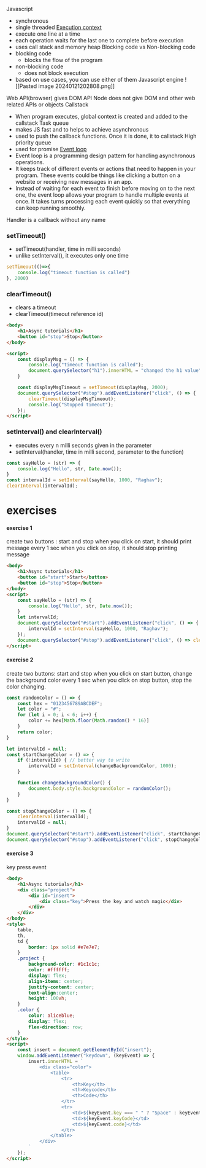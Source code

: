 Javascript
- synchronous
- single threaded
[Execution context](obsidian://open?vault=Documents&file=Obsidian%20Vault%2F1%20Personal%2Ftechnical%2Fcourses%2FFrontend%2Fjavascript%2F9.%20call%20stack%20and%20code%20execution)
- execute one line at a time
- each operation waits for the last one to complete before execution
- uses call stack and memory heap
Blocking code vs Non-blocking code
- blocking code
	- blocks the flow of the program
- non-blocking code
	- does not block execution
- based on use cases, you can use either of them
Javascript engine
	![[Pasted image 20240121202808.png]]

Web API(browser) gives DOM API
Node does not give DOM and other web related APIs or objects
Callstack
- When program executes, global context is created and added to the callstack
Task queue
- makes JS fast and to helps to achieve asynchronous
- used to push the callback functions. Once it is done, it to callstack
High priority queue
- used for promise
[Event loop](https://www.wikiwand.com/en/Event_loop)
- Event loop is a programming design pattern for handling asynchronous operations.
- It keeps track of different events or actions that need to happen in your program. These events could be things like clicking a button on a website or receiving new messages in an app.
- Instead of waiting for each event to finish before moving on to the next one, the event loop allows your program to handle multiple events at once. It takes turns processing each event quickly so that everything can keep running smoothly.


Handler is a callback without any name

### setTimeout()
- setTimeout(handler, time in milli seconds)
- unlike setInterval(), it executes only one time
```javascript
setTimeout(()=>{
	console.log("timeout function is called")
}, 2000)
```

### clearTimeout()
- clears a timeout
- clearTimeout(timeout reference id)
```html
<body>
    <h1>Async tutorials</h1>
    <button id="stop">Stop</button>
</body>

<script>
    const displayMsg = () => {
        console.log("timeout function is called");
        document.querySelector("h1").innerHTML = "changed the h1 value";
    }

    const displayMsgTimeout = setTimeout(displayMsg, 2000);
    document.querySelector("#stop").addEventListener("click", () => {
        clearTimeout(displayMsgTimeout);
        console.log("Stopped timeout");
    });
</script>
```



### setInterval() and clearInterval()
- executes every n milli seconds given in the parameter
- setInterval(handler, time in milli second, parameter to the function)
```javascript
const sayHello = (str) => {
	console.log("Hello", str, Date.now());
}
const intervalId = setInterval(sayHello, 1000, "Raghav");
clearInterval(intervalId);
```




# exercises
#### exercise 1
create two buttons : start and stop
when you click on start, it should print message every 1 sec
when you click on stop, it should stop printing message
```html
<body>
    <h1>Async tutorials</h1>
    <button id="start">Start</button>
    <button id="stop">Stop</button>
</body>
<script>
    const sayHello = (str) => {
        console.log("Hello", str, Date.now());
    }
    let intervalId;
    document.querySelector("#start").addEventListener("click", () => {
        intervalId = setInterval(sayHello, 1000, "Raghav");
    });
    document.querySelector("#stop").addEventListener("click", () => clearInterval(intervalId));
</script>
```

#### exercise 2
create two buttons: start and stop
when you click on start button, change the background color every 1 sec
when you click on stop button, stop the color changing.

```javascript
const randomColor = () => {
	const hex = "0123456789ABCDEF";
	let color = "#";
	for (let i = 0; i < 6; i++) {
		color += hex[Math.floor(Math.random() * 16)]
	}
	return color;
}

let intervalId = null;
const startChangeColor = () => {
	if (!intervalId) { // better way to write
		intervalId = setInterval(changeBackgroundColor, 1000);
	}

	function changeBackgroundColor() {
		document.body.style.backgroundColor = randomColor();
	}
}

const stopChangeColor = () => {
	clearInterval(intervalId);
	intervalId = null;
}
document.querySelector("#start").addEventListener("click", startChangeColor);
document.querySelector("#stop").addEventListener("click", stopChangeColor);
```

#### exercise 3
key press event
```html
<body>
    <h1>Async tutorials</h1>
    <div class="project">
        <div id="insert">
            <div class="key">Press the key and watch magic</div>
        </div>
    </div>
</body>
<style>
    table,
    th,
    td {
        border: 1px solid #e7e7e7;
    }
    .project {
        background-color: #1c1c1c;
        color: #ffffff;
        display: flex;
        align-items: center;
        justify-content: center;
        text-align:center;
        height: 100vh;
    }
    .color {
        color: aliceblue;
        display: flex;
        flex-direction: row;
    }
</style>
<script>
    const insert = document.getElementById("insert");
    window.addEventListener("keydown", (keyEvent) => {
        insert.innerHTML = `
            <div class="color">
                <table>
                    <tr>
                        <th>Key</th>
                        <th>Keycode</th>
                        <th>Code</th>
                    </tr>
                    <tr>
                        <td>${keyEvent.key === " " ? "Space" : keyEvent.key}</td>
                        <td>${keyEvent.keyCode}</td>
                        <td>${keyEvent.code}</td>
                    </tr>
                </table>
            </div>
        `
    });
</script>
```
